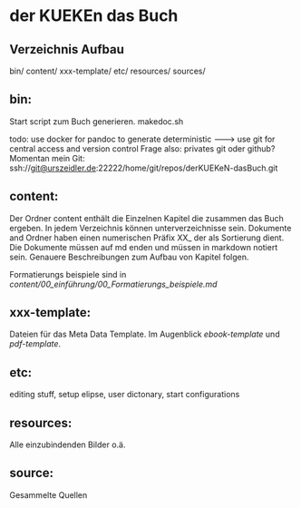 # der KUEKEn das Buch

## Verzeichnis Aufbau

bin/
content/
xxx-template/
etc/
resources/
sources/

## bin:

Start script zum Buch generieren.
makedoc.sh

todo: use docker for pandoc to generate deterministic ---> use git for central access and version control
Frage also: privates git oder github?
Momentan mein Git: ssh://git@urszeidler.de:22222/home/git/repos/derKUEKeN-dasBuch.git

## content:

Der Ordner content enthält die Einzelnen Kapitel die zusammen das Buch ergeben.
In jedem Verzeichnis können unterverzeichnisse sein. 
Dokumente and Ordner haben einen numerischen Präfix XX_ der als Sortierung dient.
Die Dokumente müssen auf md enden und müssen in markdown notiert sein.
Genauere Beschreibungen zum Aufbau von Kapitel folgen.

Formatierungs beispiele sind in _content/00_einführung/00_Formatierungs_beispiele.md_ 

## xxx-template:

Dateien für das Meta Data Template. Im Augenblick _ebook-template_ und _pdf-template_.

## etc:

editing stuff, setup elipse, user dictonary, start configurations

## resources:

Alle einzubindenden Bilder o.ä.

## source:

Gesammelte Quellen

